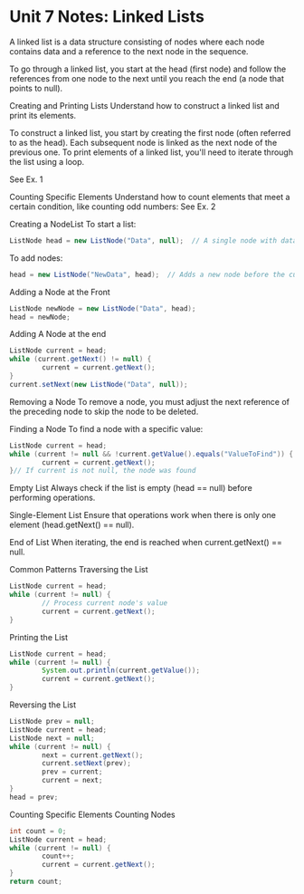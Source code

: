 # Unit 7 Notes: Linked Lists

A linked list is a data structure consisting of nodes where each node contains data and a reference to the next node in the sequence.

To go through a linked list, you start at the head (first node) and follow the references from one node to the next until you reach the end (a node that points to null).

Creating and Printing Lists
Understand how to construct a linked list and print its elements.

To construct a linked list, you start by creating the first node (often referred to as the head). Each subsequent node is linked as the next node of the previous one.
To print elements of a linked list, you'll need to iterate through the list using a loop.

See Ex. 1

Counting Specific Elements
Understand how to count elements that meet a certain condition, like counting odd numbers:
See Ex. 2

Creating a NodeList
To start a list:

```java
ListNode head = new ListNode("Data", null);  // A single node with data and no next node
```

To add nodes:

```java
head = new ListNode("NewData", head);  // Adds a new node before the current head
```

Adding a Node at the Front

```java
ListNode newNode = new ListNode("Data", head);
head = newNode;
```

Adding A Node at the end

```java
ListNode current = head;
while (current.getNext() != null) {
		current = current.getNext();
}
current.setNext(new ListNode("Data", null));
```

Removing a Node
To remove a node, you must adjust the next reference of the preceding node to skip the node to be deleted.

Finding a Node
To find a node with a specific value:

```java
ListNode current = head;
while (current != null && !current.getValue().equals("ValueToFind")) {
		current = current.getNext();
}// If current is not null, the node was found
```

Empty List
Always check if the list is empty (head == null) before performing operations.

Single-Element List
Ensure that operations work when there is only one element (head.getNext() == null).

End of List
When iterating, the end is reached when current.getNext() == null.

Common Patterns
Traversing the List

```java
ListNode current = head;
while (current != null) {
		// Process current node's value
		current = current.getNext();
}
```

Printing the List

```java
ListNode current = head;
while (current != null) {
		System.out.println(current.getValue());
		current = current.getNext();
}
```

Reversing the List

```java
ListNode prev = null;
ListNode current = head;
ListNode next = null;
while (current != null) {
		next = current.getNext();
		current.setNext(prev);
		prev = current;
		current = next;
}
head = prev;

```

Counting Specific Elements
Counting Nodes

```java
int count = 0;
ListNode current = head;
while (current != null) {
		count++;
		current = current.getNext();
}
return count;
```

